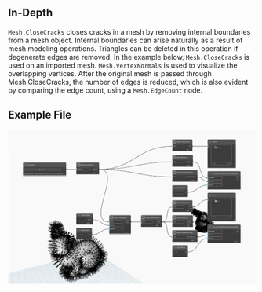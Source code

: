 ## In-Depth
`Mesh.CloseCracks` closes cracks in a mesh by removing internal boundaries from a mesh object. Internal boundaries can arise naturally as a result of mesh modeling operations. Triangles can be deleted in this operation if degenerate edges are removed. In the example below, `Mesh.CloseCracks` is used on an imported mesh. `Mesh.VertexNormals` is used to visualize the overlapping vertices. After the original mesh is passed through Mesh.CloseCracks, the number of edges is reduced, which is also evident by comparing the edge count, using a `Mesh.EdgeCount` node. 

## Example File

![Example](./Autodesk.DesignScript.Geometry.Mesh.CloseCracks_img.jpg)